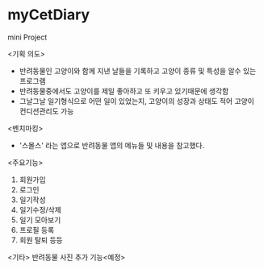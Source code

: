 # myCetDiary
mini Project

<기획 의도>
- 반려동물인 고양이와 함께 지낸 날들을 기록하고 고양이 종류 및 특성을 알수 있는 프로그램
- 반려동물중에서도 고양이를 제일 좋아하고 또 키우고 있기때문에 생각함
- 그날그날 일기형식으로 어떤 일이 있었는지, 고양이의 성장과 상태도 적어 고양이 컨디션관리도 가능

<벤치마킹>
- '스몰스' 라는 앱으로 반려동물 앱의 메뉴들 및 내용을 참고했다.

<주요기능>
1. 회원가입
2. 로그인
3. 일기작성
4. 일기수정/삭제
5. 일기 모아보기
6. 프로필 등록
7. 회원 탈퇴 등등

<기타>
반려동물 사진 추가 기능<예정>
